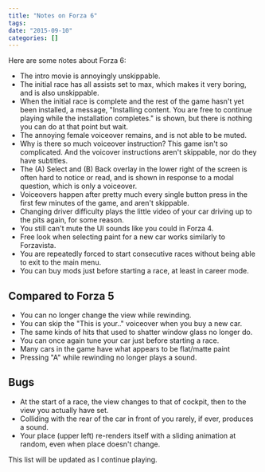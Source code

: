 ```yaml
---
title: "Notes on Forza 6"
tags:
date: "2015-09-10"
categories: []
---
```


Here are some notes about Forza 6:

<!--more-->

* The intro movie is annoyingly unskippable.
* The initial race has all assists set to max, which makes it very boring, and is also unskippable.
* When the initial race is complete and the rest of the game hasn't yet been installed, a message, "Installing content. You are free to continue playing while the installation completes." is shown, but there is nothing you can do at that point but wait.
* The annoying female voiceover remains, and is not able to be muted.
* Why is there so much voiceover instruction? This game isn't so complicated. And the voicover instructions aren't skippable, nor do they have subtitles.
* The (A) Select and (B) Back overlay in the lower right of the screen is often hard to notice or read, and is shown in response to a modal question, which is only a voiceover.
* Voiceovers happen after pretty much every single button press in the first few minutes of the game, and aren't skippable.
* Changing driver difficulty plays the little video of your car driving up to the pits again, for some reason.
* You still can't mute the UI sounds like you could in Forza 4.
* Free look when selecting paint for a new car works similarly to Forzavista.
* You are repeatedly forced to start consecutive races without being able to exit to the main menu.
* You can buy mods just before starting a race, at least in career mode.

## Compared to Forza 5

* You can no longer change the view while rewinding.
* You can skip the "This is your.." voiceover when you buy a new car.
* The same kinds of hits that used to shatter window glass no longer do.
* You can once again tune your car just before starting a race.
* Many cars in the game have what appears to be flat/matte paint
* Pressing "A" while rewinding no longer plays a sound.

## Bugs

* At the start of a race, the view changes to that of cockpit, then to the view you actually have set.
* Colliding with the rear of the car in front of you rarely, if ever, produces a sound.
* Your place (upper left) re-renders itself with a sliding animation at random, even when place doesn't change.

This list will be updated as I continue playing.
